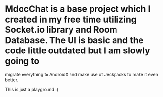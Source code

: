 # MdocChat is a base project which I created in my free time utilizing Socket.io library and Room Database. The UI is basic and the code little outdated but I am slowly going to
migrate everything to AndroidX and make use of Jeckpacks to make it even better. 

This is just a playground :)
